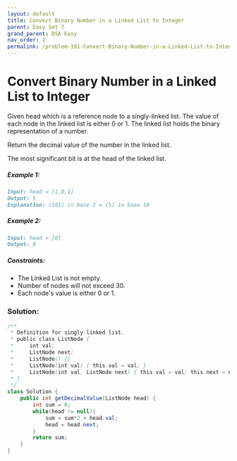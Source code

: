 ```yaml
---
layout: default
title: Convert Binary Number in a Linked List to Integer
parent: Easy Set 7
grand_parent: DSA Easy
nav_order: 1
permalink: /problem-191-Convert-Binary-Number-in-a-Linked-List-to-Integer/
---
```

# Convert Binary Number in a Linked List to Integer

Given head which is a reference node to a singly-linked list. The value of each node in the linked list is either 0 or 1. The linked list holds the binary representation of a number.

Return the decimal value of the number in the linked list.

The most significant bit is at the head of the linked list.

##### Example 1:
```markdown
Input: head = [1,0,1]
Output: 5
Explanation: (101) in base 2 = (5) in base 10
```
##### Example 2:
```markdown
Input: head = [0]
Output: 0
```
##### Constraints:
* The Linked List is not empty.
* Number of nodes will not exceed 30.
* Each node's value is either 0 or 1.

### Solution:
```java
/**
 * Definition for singly-linked list.
 * public class ListNode {
 *     int val;
 *     ListNode next;
 *     ListNode() {}
 *     ListNode(int val) { this.val = val; }
 *     ListNode(int val, ListNode next) { this.val = val; this.next = next; }
 * }
 */
class Solution {
    public int getDecimalValue(ListNode head) {        
        int sum = 0;
        while(head != null){
            sum = sum*2 + head.val;
            head = head.next;
        }
        return sum;
    }
}
```